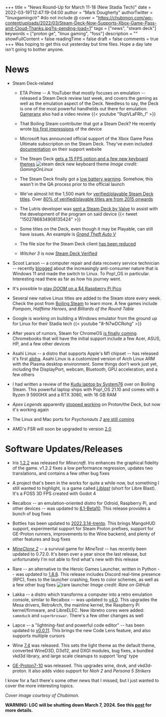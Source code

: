 +++
title = "News Round-Up for March 11-18 (New Stadia Tech)"
date = 2022-03-19T12:47:19-04:00
author = "Mark Dougherty"
authorTwitter = "linuxgamingctr" #do not include @
cover = "https://chubimon.com/wp-content/uploads/2022/03/Steam-Deck-Now-Supports-Xbox-Game-Pass-and-Cloud-Thanks.jpg?is-pending-load=1"
tags = ["news", "steam deck"]
keywords = ["proton ge", "linux gaming", "foss"]
description = ""
showFullContent = false
readingTime = false
draft = false
comments = true
+++
Was hoping to get this out yesterday but time flies. Hope a day late isn't going to bother anyone.

# News
- Steam Deck-related
  - ETA Prime -- A YouTuber that mostly focuses on emulation -- released a Steam Deck review last week, and covers the gaming as well as the emulation aspect of the Deck. Needless to say, the Deck is one of the most powerful handhelds out there for emulation. [Gameranx](https://youtu.be/Xp9yvwJmrX4) also had a video review
{{< youtube "9upVLaFRh_I" >}}
  
  - That Boiling Steam contributer that got a Steam Deck? He recently wrote [his first impressions](https://boilingsteam.com/steam-deck-first-impressions/) of the device
  - Microsoft has announced official support of the Xbox Game Pass Ultimate subscription on the Steam Deck. They've even included [documentation](https://support.microsoft.com/en-us/topic/xbox-cloud-gaming-in-microsoft-edge-with-steam-deck-43dd011b-0ce8-4810-8302-965be6d53296) on their support website
  - The Steam Deck [gets a 15 FPS option and a few new keyboard themes](https://www.gamingonlinux.com/2022/03/steam-deck-gets-a-15fps-option-new-keyboard-themes/)
![steam deck new keyboard theme](https://uploads.golmedia.net/uploads/articles/article_media/thumbs/12961985211647076883gol1.jpg)
*Image credit: GamingOnLinux*
  
  - The Steam Deck finally got a [low battery warning](https://boilingsteam.com/the-steam-deck-finally-gets-a-low-battery-indicator/). Somehow, this wasn't in the QA process prior to the official launch
  - We've almost hit the 1,500 mark for [verified/playable Steam Deck titles](https://boilingsteam.com/1400-games-on-the-steam-deck-including-doom-2016/). Over [80% of verified/playable titles are from 2015 onwards](https://boilingsteam.com/more-than-80-of-steam-deck-verified-playable-games-are-from-2015-onwards/)
  - The Lutris developer was [sent a Steam Deck by Valve](https://twitter.com/LutrisGaming/status/1502786834908135424) to assist with the development of the program on said device
{{< tweet "1502786834908135424" >}}
  
  - Some titles on the Deck, even though it may be Playable, can still have issues. An example is [*Grand Theft Auto V*](https://www.gamingonlinux.com/2022/03/steam-deck-verified-has-issues-grand-theft-auto-v-edition/)
  - The file size for the Steam Deck client [has been reduced](https://www.gamingonlinux.com/2022/03/valve-reduces-size-of-steam-deck-client-in-the-latest-update/)
  - *Witcher 3* is now [Steam Deck Verified](https://steamcommunity.com/games/292030/announcements/detail/4712459761457742331)

- Scoot Larson -- a computer repair and data recovery service technician -- recently [blogged](https://www.scottrlarson.com/publications/publication-transition-windows-to-linux/) about the increasingly anti-consumer nature that is Windows 11 and made the switch to Linux. To Pop!_OS in particular. Interesting read there as far as how his journey went.
- It's possible to [play *DOOM* on a $4 Raspberry Pi Pico](https://invidious.kavin.rocks/watch?v=vXr7tOR3dis)
- Several new native Linux titles are added to the Steam store every week. Check the post from [Boiling Steam](https://boilingsteam.com/new-steam-games-with-native-linux-clients-2022-03-15-edition/) to learn more. A few games include *Pompom*, *Halftime Heroes*, and *Billiards of the Round Table*
- Google is working on building a Windows emulator from the ground up for Linux for their Stadia tech
{{< youtube "8-N7wDCRohg" >}}
- After years of rumors, Steam for ChromeOS [is finally coming](https://9to5google.com/2022/02/19/steam-chrome-os-supported-chromebooks/). Chromebooks that will have the initial support include a few Acer, ASUS, HP, and a few other devices
- Asahi Linux -- a distro that supports Apple's M1 chipset -- has released it's first [alpha](https://asahilinux.org/2022/03/asahi-linux-alpha-release/). Asahi Linux is a customized version of Arch Linux ARM with the Plasma desktop environment. Some things don't work just yet, including the DisplayPort, webcam, Bluetooth, GPU acceleration, and a few others
- I had written a review of the [Kudu laptop by System76](https://boilingsteam.com/the-kudu-laptop-what-system76-does-best/) over on Boiling Steam. This powerful laptop ships with Pop!_OS 21.10 and comes with a Ryzen 9 5900HX and a RTX 3060, with 16 GB RAM
- *Apex Legends* apparently [stopped working](https://www.gamingonlinux.com/2022/03/apex-legends-now-broken-on-steam-deck-and-linux-desktops/) on Proton/the Deck, but now it's working again
- The Linux and Mac ports for *Psychonauts 2* [are still coming](https://www.fig.co/campaigns/psychonauts-2/updates/1504)
- AMD's FSR will soon be upgraded to version [2.0](https://gpuopen.com/fsr2-announce/)

# Software Updates/Releases
- Iris [1.2.2](https://github.com/IrisShaders/Iris/releases/tag/1.18.x-v1.2.2) was released for *Minecraft*. Iris enhances the graphical fidelity of the game. v1.2.2 fixes a low performance regression, updates two translations, and contains a few other bug fixes
- A project that's been in the works for quite a while now, but something I still wanted to highlight, is a game called [*Liblast*](https://codeberg.org/unfa/Liblast) (short for Libre Blast). It's a FOSS 3D FPS created with Godot 4
- Recalbox -- an emulation-oriented distro for Odroid, Raspberry Pi, and other devices -- was updated to [8.1-Beta10](https://gitlab.com/recalbox/recalbox/-/releases/8.1-Beta10). This release provides a bunch of bug fixes
- Bottles has been updated to [2022.3.14-trento](https://github.com/bottlesdevs/Bottles/releases/tag/2022.3.14-trento). This brings MangoHUD support, experimental support for Steam Proton prefixes, support for GE-Proton runners, improvements to the Wine backend, and plenty of other features and bug fixes
- [*MineClone 2*](https://content.minetest.net/packages/Wuzzy/mineclone2/) -- a survival game for *MineTest* -- has recently been updated to 0.72.0. It's been over a year since the last release, but unfortunately I'm not able to find what's new with this release
- Rare -- an alternative to the Heroic Games Launcher, written in Python -- was updated to [1.8.8](https://github.com/Dummerle/Rare/releases/tag/1.8.8). This release includes Discord real-time presence (RPC), fixes to the launcher crashing, fixes to color schemes, as well as a few other bug fixes
![rare launcher](https://github.com/Dummerle/Rare/blob/main/Screenshots/Rare.png?raw=true)
*Image credit: Rare on GitHub*

- Lakka -- a distro which transforms a computer into a retro emulation console, similar to Recalbox -- was updated to [v4.0](https://github.com/libretro/Lakka-LibreELEC/blob/Lakka-v4.x/CHANGELOG.md). This upgrades the Mesa drivers, RetroArch, the mainline kernel, the Raspberry Pi kernel/firmware, and LibreELEC. New libretro cores were added: `sameduck` and `superbroswar`. There's a few other changes as well
- Lapce -- a "lightning-fast and powerful code editor" -- has been updated to [v0.0.11](https://github.com/lapce/lapce/releases/tag/v0.0.11). This brings the new Code Lens feature, and also supports multiple cursors
- Wine [7.4](https://www.winehq.org/announce/7.4) was released. This sets the light theme as the default theme, converted WineD3D, D3d12, and DXGI modules, bug fixes, a bundled vkd3d library, and large scale cleanups to support 'long' type
- [GE-Proton7-10](https://github.com/GloriousEggroll/proton-ge-custom/releases/tag/GE-Proton7-10) was released. This upgrades wine, dxvk, and vkd3d-proton. It also adds video support for *Nioh 2* and *Persona 5 Strikers*

I know for a fact there's some other news that I missed, but I just wanted to cover the more interesting topics.

*Cover image courtesy of Chubimon.*

**WARNING: LGC will be shutting down March 7, 2024. See this [post](https://linuxgamingcentral.com/posts/the-end-of-lgc/) for more details.**
